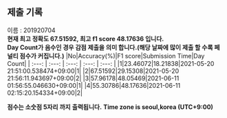 


  
## 제출 기록  
이름 : 201920704  
**현재 최고 정확도 67.51592, 최고 f1 score 48.17636 입니다.**  
**Day Count가 음수인 경우 감점 제출을 의미 합니다.(해당 날짜에 많이 제출 할 수록 페널티 점수가 커집니다.)**
|No|Accuracy(%)|F1 score|Submission Time|Day Count|
| :---: | :---: | :---: | :---: | :---: |
|1|23.46072|18.21838|2021-05-20 21:51:00.538474+09:00|1|
|2|67.51592|29.15308|2021-05-20 21:56:11.943697+09:00|2|
|3|57.96178|48.05469|2021-06-11 01:56:55.046630+09:00|1|
|4|55.30786|48.17636|2021-06-11 02:15:20.154334+09:00|2|


**점수는 소숫점 5자리 까지 출력됩니다.**
**Time zone is seoul,korea (UTC+9:00)**
